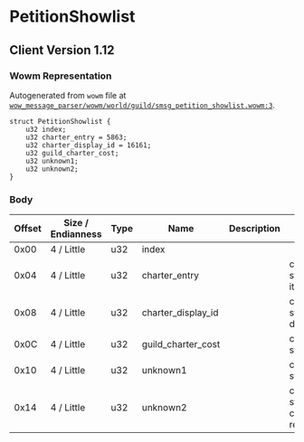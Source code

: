 # PetitionShowlist

## Client Version 1.12

### Wowm Representation

Autogenerated from `wowm` file at [`wow_message_parser/wowm/world/guild/smsg_petition_showlist.wowm:3`](https://github.com/gtker/wow_messages/tree/main/wow_message_parser/wowm/world/guild/smsg_petition_showlist.wowm#L3).
```rust,ignore
struct PetitionShowlist {
    u32 index;
    u32 charter_entry = 5863;
    u32 charter_display_id = 16161;
    u32 guild_charter_cost;
    u32 unknown1;
    u32 unknown2;
}
```
### Body

| Offset | Size / Endianness | Type | Name | Description | Comment |
| ------ | ----------------- | ---- | ---- | ----------- | ------- |
| 0x00 | 4 / Little | u32 | index |  |  |
| 0x04 | 4 / Little | u32 | charter_entry |  | cmangos/vmangos/mangoszero: statically sets to guild charter item id (5863). |
| 0x08 | 4 / Little | u32 | charter_display_id |  | cmangos/vmangos/mangoszero: statically sets to guild charter display id (16161). |
| 0x0C | 4 / Little | u32 | guild_charter_cost |  | cmangos/vmangos/mangoszero: statically set to 1000 (10 silver). |
| 0x10 | 4 / Little | u32 | unknown1 |  | cmangos/vmangos/mangoszero: statically set to 1 |
| 0x14 | 4 / Little | u32 | unknown2 |  | cmangos/vmangos/mangoszero: statically set to 9<br/>cmangos/vmangos/mangoszero: required signs? |

